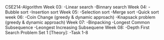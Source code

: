 CSE214-Algorithm
Week 03:
-Linear search
-Binnary search
Week 04:
-Bubble sort
-Insertion sort
Week 05:
-Selection sort
-Merge sort
-Quick sort
week 06:
-Coin Change (greedy & dynamic approach)
-Knapsack problem (greedy & dynamic approach)
Week 07:
-Binpacking
-Longest Common Subsequence
-Leongest Increasing Subsequene
Week 08:
-Depth First Search 
Problem Set 1 [Theory]:
-Task 1-8


